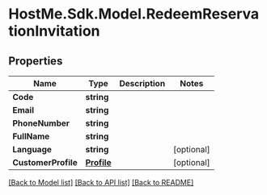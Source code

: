 # HostMe.Sdk.Model.RedeemReservationInvitation
## Properties

Name | Type | Description | Notes
------------ | ------------- | ------------- | -------------
**Code** | **string** |  | 
**Email** | **string** |  | 
**PhoneNumber** | **string** |  | 
**FullName** | **string** |  | 
**Language** | **string** |  | [optional] 
**CustomerProfile** | [**Profile**](Profile.md) |  | [optional] 

[[Back to Model list]](../README.md#documentation-for-models) [[Back to API list]](../README.md#documentation-for-api-endpoints) [[Back to README]](../README.md)

